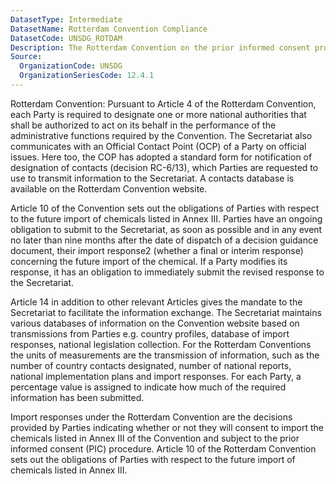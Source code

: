 ```yaml
---
DatasetType: Intermediate
DatasetName: Rotterdam Convention Compliance
DatasetCode: UNSDG_ROTDAM
Description: The Rotterdam Convention on the prior informed consent procedure for certain hazardous chemicals and pesticides in international trade.
Source:
  OrganizationCode: UNSDG
  OrganizationSeriesCode: 12.4.1
---
```


Rotterdam Convention: Pursuant to Article 4 of the Rotterdam Convention, each
Party is required to designate one or more national authorities that shall be
authorized to act on its behalf in the performance of the administrative
functions required by the Convention. The Secretariat also communicates with an
Official Contact Point (OCP) of a Party on official issues. Here too, the COP
has adopted a standard form for notification of designation of contacts
(decision RC-6/13), which Parties are requested to use to transmit information
to the Secretariat. A contacts database is available on the Rotterdam
Convention website.  
 
Article 10 of the Convention sets out the obligations of Parties with respect
to the future import of chemicals listed in Annex III. Parties have an ongoing
obligation to submit to the Secretariat, as soon as possible and in any event
no later than nine months after the date of dispatch of a decision guidance
document, their import response2 (whether a final or interim response)
concerning the future import of the chemical. If a Party modifies its response,
it has an obligation to immediately submit the revised response to the
Secretariat. 
 
Article 14 in addition to other relevant Articles gives the mandate to the
Secretariat to facilitate the information exchange. The Secretariat maintains
various databases of information on the Convention website based on
transmissions from Parties e.g. country profiles, database of import responses,
national legislation collection. For the Rotterdam Conventions the units of
measurements are the transmission of information, such as the number of country
contacts designated, number of national reports, national implementation plans
and import responses. For each Party, a percentage value is assigned to
indicate how much of the required information has been submitted. 
 
Import responses under the Rotterdam Convention are the decisions provided by
Parties indicating whether or not they will consent to import the chemicals
listed in Annex III of the Convention and subject to the prior informed consent
(PIC) procedure. Article 10 of the Rotterdam Convention sets out the
obligations of Parties with respect to the future import of chemicals listed in
Annex III.
